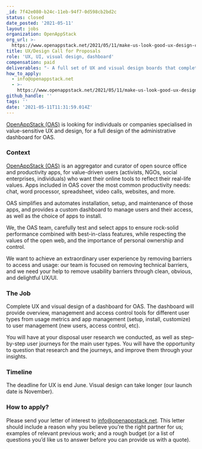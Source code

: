 ```yaml
---
_id: 7f42e080-b24c-11eb-94f7-0d598cb2bd2c
status: closed
date_posted: '2021-05-11'
layout: jobs
organization: OpenAppStack
org_url: >-
  https://www.openappstack.net/2021/05/11/make-us-look-good-ux-design-call-for-proposals.html
title: UX/Design Call for Proposals
role: 'UX, UI, visual design, dashboard'
compensation: paid
deliverables: "- A full set of UX and visual design boards that completely describe the user journeys in a format that can be easily translated into code (Figma mockups, for example)\r\n - A design package with all the assets (icons, fonts, colors, etc) we would need in order to translate the boards into code"
how_to_apply:
  - info@openappstack.net
  - >-
    https://www.openappstack.net/2021/05/11/make-us-look-good-ux-design-call-for-proposals.html
github_handle: ''
tags: ''
date: '2021-05-11T11:31:59.014Z'
---
```

[OpenAppStack (OAS)](https://openappstack.net/) is looking for individuals or companies specialised in value-sensitive UX and design, for a full design of the administrative dashboard for OAS.

### Context

[OpenAppStack (OAS)](https://openappstack.net/) is an aggregator and curator of open source office and productivity apps, for value-driven users (activists, NGOs, social enterprises, individuals) who want their online tools to reflect their real-life values. Apps included in OAS cover the most common productivity needs: chat, word processor, spreadsheet, video calls, websites, and more.

OAS simplifies and automates installation, setup, and maintenance of those apps, and provides a custom dashboard to manage users and their access, as well as the choice of apps to install.

We, the OAS team, carefully test and select apps to ensure rock-solid performance combined with best-in-class features, while respecting the values of the open web, and the importance of personal ownership and control.

We want to achieve an extraordinary user experience by removing barriers to access and usage: our team is focused on removing technical barriers, and we need your help to remove usability barriers through clean, obvious, and delightful UX/UI.


### The Job

Complete UX and visual design of a dashboard for OAS. The dashboard will provide overview, management and access control tools for different user types from usage metrics and app management (setup, install, customize) to user management (new users, access control, etc).

You will have at your disposal user research we conducted, as well as step-by-step user journeys for the main user types. You will have the opportunity to question that research and the journeys, and improve them through your insights.

### Timeline

The deadline for UX is end June. Visual design can take longer (our launch date is November).

### How to apply?

Please send your letter of interest to info@openappstack.net. This letter should include a reason why you believe you’re the right partner for us; examples of relevant previous work; and a rough budget (or a list of questions you’d like us to answer before you can provide us with a quote).
